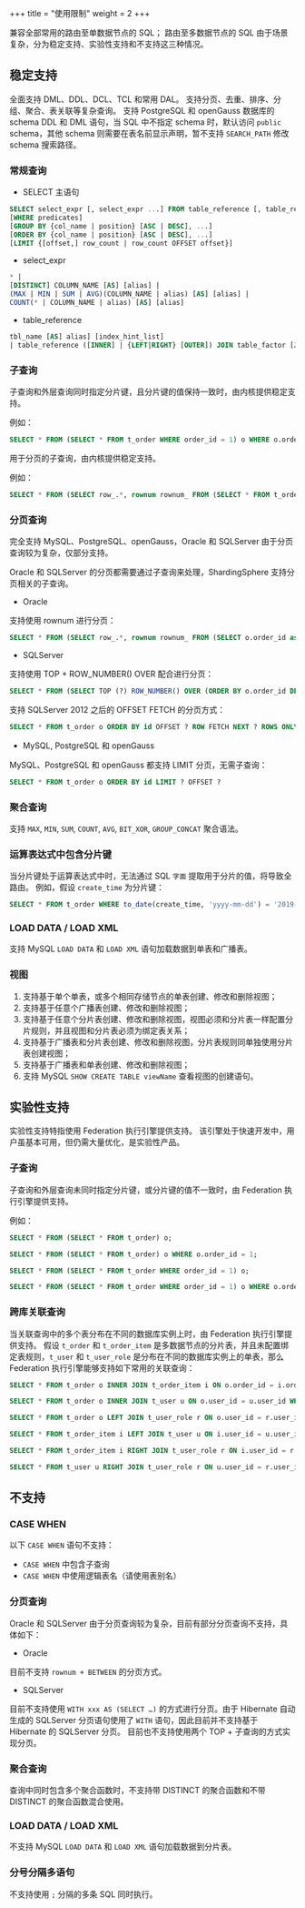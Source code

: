 +++
title = "使用限制"
weight = 2
+++

兼容全部常用的路由至单数据节点的 SQL； 路由至多数据节点的 SQL 由于场景复杂，分为稳定支持、实验性支持和不支持这三种情况。

## 稳定支持

全面支持 DML、DDL、DCL、TCL 和常用 DAL。 支持分页、去重、排序、分组、聚合、表关联等复杂查询。
支持 PostgreSQL 和 openGauss 数据库的 schema DDL 和 DML 语句，当 SQL 中不指定 schema 时，默认访问 `public` schema，其他 schema 则需要在表名前显示声明，暂不支持 `SEARCH_PATH` 修改 schema 搜索路径。

### 常规查询

- SELECT 主语句

```sql
SELECT select_expr [, select_expr ...] FROM table_reference [, table_reference ...]
[WHERE predicates]
[GROUP BY {col_name | position} [ASC | DESC], ...]
[ORDER BY {col_name | position} [ASC | DESC], ...]
[LIMIT {[offset,] row_count | row_count OFFSET offset}]
```

- select_expr

```sql
* | 
[DISTINCT] COLUMN_NAME [AS] [alias] | 
(MAX | MIN | SUM | AVG)(COLUMN_NAME | alias) [AS] [alias] | 
COUNT(* | COLUMN_NAME | alias) [AS] [alias]
```

- table_reference

```sql
tbl_name [AS] alias] [index_hint_list]
| table_reference ([INNER] | {LEFT|RIGHT} [OUTER]) JOIN table_factor [JOIN ON conditional_expr | USING (column_list)]
```

### 子查询

子查询和外层查询同时指定分片键，且分片键的值保持一致时，由内核提供稳定支持。

例如：

```sql
SELECT * FROM (SELECT * FROM t_order WHERE order_id = 1) o WHERE o.order_id = 1;
```

用于分页的子查询，由内核提供稳定支持。

例如：

```sql
SELECT * FROM (SELECT row_.*, rownum rownum_ FROM (SELECT * FROM t_order) row_ WHERE rownum <= ?) WHERE rownum > ?;
```

### 分页查询

完全支持 MySQL、PostgreSQL、openGauss，Oracle 和 SQLServer 由于分页查询较为复杂，仅部分支持。

Oracle 和 SQLServer 的分页都需要通过子查询来处理，ShardingSphere 支持分页相关的子查询。

- Oracle

支持使用 rownum 进行分页：

```sql
SELECT * FROM (SELECT row_.*, rownum rownum_ FROM (SELECT o.order_id as order_id FROM t_order o JOIN t_order_item i ON o.order_id = i.order_id) row_ WHERE rownum <= ?) WHERE rownum > ?
```

- SQLServer

支持使用 TOP + ROW_NUMBER() OVER 配合进行分页：

```sql
SELECT * FROM (SELECT TOP (?) ROW_NUMBER() OVER (ORDER BY o.order_id DESC) AS rownum, * FROM t_order o) AS temp WHERE temp.rownum > ? ORDER BY temp.order_id
```
支持 SQLServer 2012 之后的 OFFSET FETCH 的分页方式：

```sql
SELECT * FROM t_order o ORDER BY id OFFSET ? ROW FETCH NEXT ? ROWS ONLY
```

- MySQL, PostgreSQL 和 openGauss

MySQL、PostgreSQL 和 openGauss 都支持 LIMIT 分页，无需子查询：

```sql
SELECT * FROM t_order o ORDER BY id LIMIT ? OFFSET ?
```

### 聚合查询

支持 `MAX`, `MIN`, `SUM`, `COUNT`, `AVG`, `BIT_XOR`, `GROUP_CONCAT` 聚合语法。

### 运算表达式中包含分片键

当分片键处于运算表达式中时，无法通过 SQL `字面` 提取用于分片的值，将导致全路由。
例如，假设 `create_time` 为分片键：

```sql
SELECT * FROM t_order WHERE to_date(create_time, 'yyyy-mm-dd') = '2019-01-01';
```

### LOAD DATA / LOAD XML

支持 MySQL `LOAD DATA` 和 `LOAD XML` 语句加载数据到单表和广播表。

### 视图

1. 支持基于单个单表，或多个相同存储节点的单表创建、修改和删除视图；
2. 支持基于任意个广播表创建、修改和删除视图；
3. 支持基于任意个分片表创建、修改和删除视图，视图必须和分片表一样配置分片规则，并且视图和分片表必须为绑定表关系；
4. 支持基于广播表和分片表创建、修改和删除视图，分片表规则同单独使用分片表创建视图；
5. 支持基于广播表和单表创建、修改和删除视图；
6. 支持 MySQL `SHOW CREATE TABLE viewName` 查看视图的创建语句。

## 实验性支持

实验性支持特指使用 Federation 执行引擎提供支持。 该引擎处于快速开发中，用户虽基本可用，但仍需大量优化，是实验性产品。

### 子查询

子查询和外层查询未同时指定分片键，或分片键的值不一致时，由 Federation 执行引擎提供支持。

例如：

```sql
SELECT * FROM (SELECT * FROM t_order) o;

SELECT * FROM (SELECT * FROM t_order) o WHERE o.order_id = 1;

SELECT * FROM (SELECT * FROM t_order WHERE order_id = 1) o;

SELECT * FROM (SELECT * FROM t_order WHERE order_id = 1) o WHERE o.order_id = 2;
```

### 跨库关联查询

当关联查询中的多个表分布在不同的数据库实例上时，由 Federation 执行引擎提供支持。 假设 `t_order` 和 `t_order_item` 是多数据节点的分片表，并且未配置绑定表规则，`t_user` 和 `t_user_role` 是分布在不同的数据库实例上的单表，那么 Federation 执行引擎能够支持如下常用的关联查询：

```sql
SELECT * FROM t_order o INNER JOIN t_order_item i ON o.order_id = i.order_id WHERE o.order_id = 1;

SELECT * FROM t_order o INNER JOIN t_user u ON o.user_id = u.user_id WHERE o.user_id = 1;

SELECT * FROM t_order o LEFT JOIN t_user_role r ON o.user_id = r.user_id WHERE o.user_id = 1;

SELECT * FROM t_order_item i LEFT JOIN t_user u ON i.user_id = u.user_id WHERE i.user_id = 1;

SELECT * FROM t_order_item i RIGHT JOIN t_user_role r ON i.user_id = r.user_id WHERE i.user_id = 1;

SELECT * FROM t_user u RIGHT JOIN t_user_role r ON u.user_id = r.user_id WHERE u.user_id = 1;
```

## 不支持

### CASE WHEN

以下 `CASE WHEN` 语句不支持：

- `CASE WHEN` 中包含子查询
- `CASE WHEN` 中使用逻辑表名（请使用表别名）

### 分页查询

Oracle 和 SQLServer 由于分页查询较为复杂，目前有部分分页查询不支持，具体如下：

- Oracle

目前不支持 `rownum + BETWEEN` 的分页方式。

- SQLServer

目前不支持使用 `WITH xxx AS (SELECT …)` 的方式进行分页。由于 Hibernate 自动生成的 SQLServer 分页语句使用了 `WITH` 语句，因此目前并不支持基于 Hibernate 的 SQLServer 分页。 目前也不支持使用两个 TOP + 子查询的方式实现分页。

### 聚合查询

查询中同时包含多个聚合函数时，不支持带 DISTINCT 的聚合函数和不带 DISTINCT 的聚合函数混合使用。

### LOAD DATA / LOAD XML

不支持 MySQL `LOAD DATA` 和 `LOAD XML` 语句加载数据到分片表。

### 分号分隔多语句

不支持使用 `;` 分隔的多条 SQL 同时执行。
